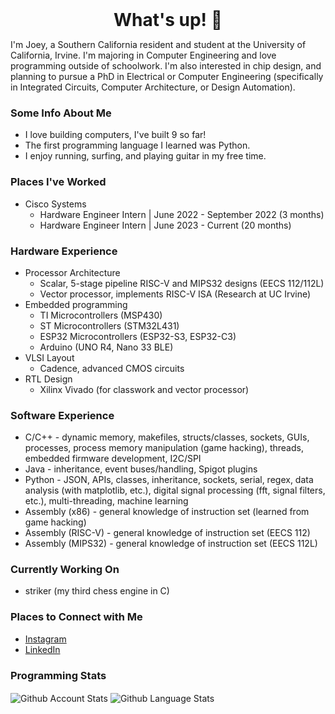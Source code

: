 <h1 style="margin: auto; text-align: center;"> What's up! 👋 </h1>

I'm Joey, a Southern California resident and student at the University of California, Irvine. I'm majoring in Computer Engineering and love programming outside of schoolwork. I'm also interested in chip design, and planning to pursue a PhD in Electrical or Computer Engineering (specifically in Integrated Circuits, Computer Architecture, or Design Automation).

### Some Info About Me
- I love building computers, I've built 9 so far!
- The first programming language I learned was Python.
- I enjoy running, surfing, and playing guitar in my free time.

### Places I've Worked
- Cisco Systems
  - Hardware Engineer Intern | June 2022 - September 2022 (3 months)
  - Hardware Engineer Intern | June 2023 - Current (20 months)

### Hardware Experience
- Processor Architecture
  - Scalar, 5-stage pipeline RISC-V and MIPS32 designs (EECS 112/112L)
  - Vector processor, implements RISC-V ISA (Research at UC Irvine)
- Embedded programming
  - TI Microcontrollers (MSP430)
  - ST Microcontrollers (STM32L431)
  - ESP32 Microcontrollers (ESP32-S3, ESP32-C3)
  - Arduino (UNO R4, Nano 33 BLE)
- VLSI Layout
  - Cadence, advanced CMOS circuits
- RTL Design
  - Xilinx Vivado (for classwork and vector processor)

### Software Experience
- C/C++ - dynamic memory, makefiles, structs/classes, sockets, GUIs, processes, process memory manipulation (game hacking), threads, embedded firmware development, I2C/SPI
- Java - inheritance, event buses/handling, Spigot plugins
- Python - JSON, APIs, classes, inheritance, sockets, serial, regex, data analysis (with matplotlib, etc.), digital signal processing (fft, signal filters, etc.), multi-threading, machine learning
- Assembly (x86) - general knowledge of instruction set (learned from game hacking)
- Assembly (RISC-V) - general knowledge of instruction set (EECS 112)
- Assembly (MIPS32) - general knowledge of instruction set (EECS 112L)

### Currently Working On
- striker (my third chess engine in C)

### Places to Connect with Me
- [Instagram][instagram]
- [LinkedIn][linkedin]


### Programming Stats

<span>
   <img align="center" src="https://github-readme-stats.vercel.app/api?username=joeybalardeta&include_all_commits=true&count_private=true&show_icons=true&theme=github_dark&custom_title=GitHub%20Stats&hide=issues" alt="Github Account Stats"/>
</span>

<span>
   <img align="center" src="https://github-readme-stats.vercel.app/api/top-langs/?username=joeybalardeta&layout=compact&theme=github_dark" alt="Github Language Stats"/>
</span>

[instagram]: https://www.instagram.com/joeybalardeta/
[linkedin]: https://www.linkedin.com/in/joseph-balardeta-78a501187/
